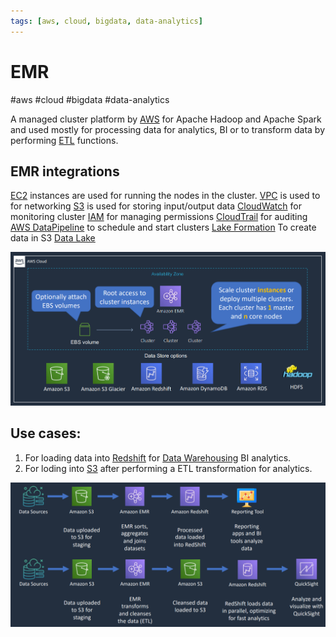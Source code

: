 ```yaml
---
tags: [aws, cloud, bigdata, data-analytics]
---
```

# EMR
#aws #cloud #bigdata #data-analytics 

A managed cluster platform by [AWS](Cloud%20Computing/AWS/AWS.md) for Apache Hadoop and Apache Spark and used mostly for processing data for analytics, BI or to transform data by performing [ETL](Software%20Engineering/Datastores/Big%20Data/ETL.md) functions.


## EMR integrations

[EC2](Cloud%20Computing/AWS/Compute/EC2.md) instances are used for running the nodes in the cluster. 
[VPC](Cloud%20Computing/AWS/Networking/VPC.md) is used to for networking
[S3](Cloud%20Computing/AWS/Storage/S3.md) is used for storing input/output data
[CloudWatch](Cloud%20Computing/AWS/Monitoring/CloudWatch.md) for monitoring cluster 
[IAM](Cloud%20Computing/AWS/Security%20&%20Identity/IAM.md) for managing permissions
[CloudTrail](Cloud%20Computing/AWS/Monitoring/CloudTrail.md) for auditing
[AWS DataPipeline](AWS%20DataPipeline) to schedule and start clusters
[Lake Formation](Lake%20Formation) To create data in S3 [Data Lake](Software%20Engineering/Datastores/Big%20Data/Data%20Lakes.md)

![](Attachments/Pasted%20image%2020230324224508.png)

## Use cases:

1. For loading data into [Redshift](Cloud%20Computing/AWS/Databases/Redshift.md) for [Data Warehousing](Software%20Engineering/Datastores/Big%20Data/Data%20Warehouse.md) BI analytics.
2. For loding into [S3](Cloud%20Computing/AWS/Storage/S3.md) after performing a ETL transformation for analytics.

![](Attachments/Pasted%20image%2020230324224539.png)